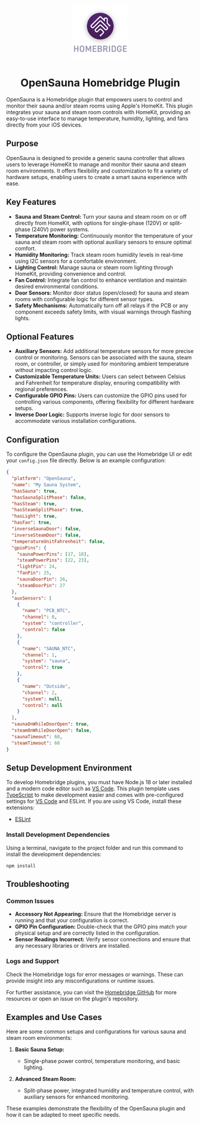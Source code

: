 <p align="center">
  <img src="https://github.com/homebridge/branding/raw/latest/logos/homebridge-wordmark-logo-vertical.png" width="150">
</p>

<span align="center">

# OpenSauna Homebridge Plugin

</span>

OpenSauna is a Homebridge plugin that empowers users to control and monitor their sauna and/or steam rooms using Apple's HomeKit. This plugin integrates your sauna and steam room controls with HomeKit, providing an easy-to-use interface to manage temperature, humidity, lighting, and fans directly from your iOS devices.

## Purpose

OpenSauna is designed to provide a generic sauna controller that allows users to leverage HomeKit to manage and monitor their sauna and steam room environments. It offers flexibility and customization to fit a variety of hardware setups, enabling users to create a smart sauna experience with ease.

## Key Features

- **Sauna and Steam Control:** Turn your sauna and steam room on or off directly from HomeKit, with options for single-phase (120V) or split-phase (240V) power systems.
- **Temperature Monitoring:** Continuously monitor the temperature of your sauna and steam room with optional auxiliary sensors to ensure optimal comfort.
- **Humidity Monitoring:** Track steam room humidity levels in real-time using I2C sensors for a comfortable environment.
- **Lighting Control:** Manage sauna or steam room lighting through HomeKit, providing convenience and control.
- **Fan Control:** Integrate fan control to enhance ventilation and maintain desired environmental conditions.
- **Door Sensors:** Monitor door status (open/closed) for sauna and steam rooms with configurable logic for different sensor types.
- **Safety Mechanisms:** Automatically turn off all relays if the PCB or any component exceeds safety limits, with visual warnings through flashing lights.

## Optional Features

- **Auxiliary Sensors:** Add additional temperature sensors for more precise control or monitoring. Sensors can be associated with the sauna, steam room, or controller, or simply used for monitoring ambient temperature without impacting control logic.
- **Customizable Temperature Units:** Users can select between Celsius and Fahrenheit for temperature display, ensuring compatibility with regional preferences.
- **Configurable GPIO Pins:** Users can customize the GPIO pins used for controlling various components, offering flexibility for different hardware setups.
- **Inverse Door Logic:** Supports inverse logic for door sensors to accommodate various installation configurations.

## Configuration

To configure the OpenSauna plugin, you can use the Homebridge UI or edit your `config.json` file directly. Below is an example configuration:

```json
{
  "platform": "OpenSauna",
  "name": "My Sauna System",
  "hasSauna": true,
  "hasSaunaSplitPhase": false,
  "hasSteam": true,
  "hasSteamSplitPhase": true,
  "hasLight": true,
  "hasFan": true,
  "inverseSaunaDoor": false,
  "inverseSteamDoor": false,
  "temperatureUnitFahrenheit": false,
  "gpioPins": {
    "saunaPowerPins": [17, 18],
    "steamPowerPins": [22, 23],
    "lightPin": 24,
    "fanPin": 25,
    "saunaDoorPin": 26,
    "steamDoorPin": 27
  },
  "auxSensors": [
    {
      "name": "PCB_NTC",
      "channel": 0,
      "system": "controller",
      "control": false
    },
    {
      "name": "SAUNA_NTC",
      "channel": 1,
      "system": "sauna",
      "control": true
    },
    {
      "name": "Outside",
      "channel": 2,
      "system": null,
      "control": null
    }
  ],
  "saunaOnWhileDoorOpen": true,
  "steamOnWhileDoorOpen": false,
  "saunaTimeout": 60,
  "steamTimeout": 60
}
```

## Setup Development Environment

To develop Homebridge plugins, you must have Node.js 18 or later installed and a modern code editor such as [VS Code](https://code.visualstudio.com/). This plugin template uses [TypeScript](https://www.typescriptlang.org/) to make development easier and comes with pre-configured settings for [VS Code](https://code.visualstudio.com/) and ESLint. If you are using VS Code, install these extensions:

- [ESLint](https://marketplace.visualstudio.com/items?itemName=dbaeumer.vscode-eslint)

### Install Development Dependencies

Using a terminal, navigate to the project folder and run this command to install the development dependencies:

```shell
npm install
```

## Troubleshooting

### Common Issues

- **Accessory Not Appearing:** Ensure that the Homebridge server is running and that your configuration is correct.
- **GPIO Pin Configuration:** Double-check that the GPIO pins match your physical setup and are correctly listed in the configuration.
- **Sensor Readings Incorrect:** Verify sensor connections and ensure that any necessary libraries or drivers are installed.

### Logs and Support

Check the Homebridge logs for error messages or warnings. These can provide insight into any misconfigurations or runtime issues.

For further assistance, you can visit the [Homebridge GitHub](https://github.com/homebridge/homebridge) for more resources or open an issue on the plugin's repository.

## Examples and Use Cases

Here are some common setups and configurations for various sauna and steam room environments:

1. **Basic Sauna Setup:**
   - Single-phase power control, temperature monitoring, and basic lighting.
   
2. **Advanced Steam Room:**
   - Split-phase power, integrated humidity and temperature control, with auxiliary sensors for enhanced monitoring.

These examples demonstrate the flexibility of the OpenSauna plugin and how it can be adapted to meet specific needs.